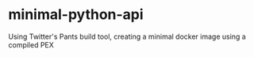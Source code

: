 # minimal-python-api
Using Twitter's Pants build tool, creating a minimal docker image using a compiled PEX
